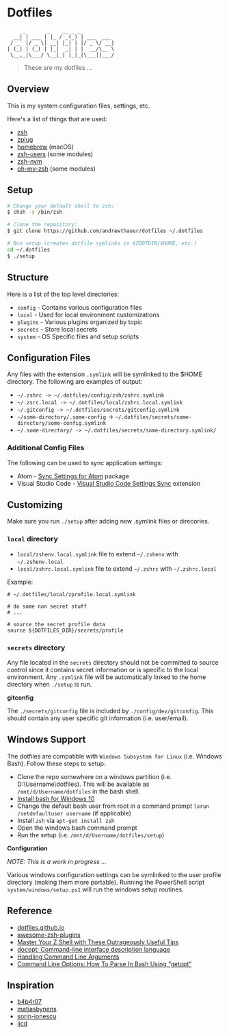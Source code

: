Dotfiles
========

```
     _       _    __ _ _
  __| | ___ | |_ / _(_) | ___  ___
 / _` |/ _ \| __| |_| | |/ _ \/ __|
| (_| | (_) | |_|  _| | |  __/\__ \
 \__,_|\___/ \__|_| |_|_|\___||___/
```

> These are my dotfiles ...

Overview
--------

This is my system configuration files, settings, etc.

Here's a list of things that are used:

* [zsh](https://github.com/zsh-users/zsh)
* [zplug](https://github.com/zplug/zplug)
* [homebrew](https://github.com/homebrew/homebrew) (macOS)
* [zsh-users](https://github.com/zsh-users) (some modules)
* [zsh-nvm](https://github.com/lukechilds/zsh-nvm)
* [oh-my-zsh](https://github.com/robbyrussell/oh-my-zsh) (some modules)

Setup
-----

```bash
# Change your default shell to zsh:
$ chsh -s /bin/zsh

# Clone the repository:
$ git clone https://github.com/andrewthauer/dotfiles ~/.dotfiles

# Run setup (creates dotfile symlinks in $ZDOTDIR/$HOME, etc.)
cd ~/.dotfiles
$ ./setup
```

Structure
---------

Here is a list of the top level directories:

* `config` - Contains various configuration files
* `local` - Used for local environment customizations
* `plugins` - Various plugins organized by topic
* `secrets` - Store local secrets
* `system` - OS Specific files and setup scripts

Configuration Files
-------------------

Any files with the extension `.symlink` will be symlinked to the $HOME directory. The following are examples of output:

* `~/.zshrc -> ~/.dotfiles/config/zsh/zshrc.symlink`
* `~/.zsrc.local -> ~/.dotfiles/local/zshrc.local.symlink`
* `~/.gitconfig -> ~/.dotfiles/secrets/gitconfig.symlink`
* `~/some-directory/.some-config` ->  `~/.dotfiles/secrets/some-directory/some-config.symlink`
* `~/.some-directory/ -> ~/.dotfiles/secrets/some-directory.symlink/`

### Additional Config Files

The following can be used to sync application settings:

* Atom - [Sync Settings for Atom](https://atom.io/packages/sync-settings) package
* Visual Studio Code - [Visual Studio Code Settings Sync](https://marketplace.visualstudio.com/items?itemName=Shan.code-settings-sync) extension

Customizing
-----------

Make sure you run `./setup` after adding new .symlink files or direcories.

### `local` directory

* `local/zshenv.local.symlink` file to extend `~/.zshenv` with `~/.zshenv.local`
* `local/zshrc.local.symlink` file to extend `~/.zshrc` with `~/.zshrc.local`

Example:

```shell
# ~/.dotfiles/local/zprofile.local.symlink

# do some non secret stuff
# ...

# source the secret profile data
source ${DOTFILES_DIR}/secrets/profile
```

### `secrets` directory

Any file located in the `secrets` directory should not be committed to source control since it contains secret information or is specific to the local environment. Any `.symlink` file will be automatically linked to the home directory when `./setup` is run.

**gitconfig**

The `./secrets/gitconfig` file is included by `./config/dev/gitconfig`. This should contain any user specific git information (i.e. user/email).

Windows Support
---------------

The dotfiles are compatible with `Windows Subsystem for Linux` (i.e. Windows Bash). Follow these steps to setup:

* Clone the repo somewhere on a windows partition (i.e. D:\Username\dotfiles). This will be available as `/mnt/d/Username/dotfiles` in the bash shell.
* [Install bash for Windows 10](http://www.howtogeek.com/249966/how-to-install-and-use-the-linux-bash-shell-on-windows-10/)
* Change the default bash user from root in a command prompt `lxrun /setdefaultuser username` (if applicable)
* Install `zsh` via `apt-get install zsh`
* Open the windows bash command prompt
* Run the setup (i.e. `/mnt/d/Username/dotfiles/setup`)

**Configuration**

*NOTE: This is a work in progress ...*

Various windows configuration settings can be symlinked to the user profile directory (making them more portable). Running the PowerShell script `system/windows/setup.ps1` will run the windows setup routines.

Reference
---------

* [dotfiles.github.io](https://dotfiles.github.io/)
* [awesome-zsh-plugins](https://github.com/unixorn/awesome-zsh-plugins)
* [Master Your Z Shell with These Outrageously Useful Tips](http://reasoniamhere.com/2014/01/11/outrageously-useful-tips-to-master-your-z-shell/)
* [docopt: Command-line interface description language](http://docopt.org/)
* [Handling Command Line Arguments](http://www.shelldorado.com/goodcoding/cmdargs.html)
* [ Command Line Options: How To Parse In Bash Using “getopt”](http://www.bahmanm.com/blogs/command-line-options-how-to-parse-in-bash-using-getopt)

Inspiration
-----------

* [b4b4r07](https://github.com/b4b4r07)
* [matiasbynens](https://github.com/mathiasbynens/dotfiles)
* [sorin-ionescu](https://github.com/sorin-ionescu/dotfiles)
* [ijcd](https://github.com/ijcd/dotfiles)
